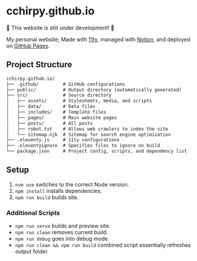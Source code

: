 # cchirpy.github.io

🚧 This website is still under development! 🚧

My personal website; Made with [11ty](https://www.11ty.dev/docs/), managed with [Notion](https://www.notion.so/download), and deployed on [GitHub Pages](https://pages.github.com).

## Project Structure

```md
cchirpy.github.io/
├── .github/         # GitHub configurations
├── public/          # Output directory (automatically generated)
├── src/             # Source directory 
│   ├── assets/      # Stylesheets, media, and scripts
│   ├── data/        # Data files
│   ├── includes/    # Template files
│   ├── pages/       # Main website pages
│   ├── posts/       # All posts
│   ├── robot.txt    # Allows web crawlers to index the site
│   └── sitemap.njk  # Sitemap for search engine optimization
├── .eleventy.js     # 11ty configurations
├── .eleventyignore  # Specifies files to ignore on build
└── package.json     # Project config, scripts, and dependency list
```

## Setup

1. `nvm use` switches to the correct Node version.
2. `npm install` installs dependencies.
3. `npm run build` builds site.

### Additional Scripts

- `npm run serve` builds and preview site.
- `npm run clean` removes current build.
- `npm run debug` goes into debug mode.
- `npm run clean && npm run build` combined script essentially refreshes output folder.